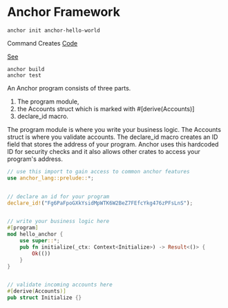 # Anchor Framework

```
anchor init anchor-hello-world
```

Command Creates [Code](../anchor-hello-world/programs/anchor-hello-world/src/lib.rs)

[See](https://youtu.be/SgpyL2coaPA?t=3081)

```
anchor build
anchor test
```

An Anchor program consists of three parts. 

1. The program module, 
2. the Accounts struct which is marked with #[derive(Accounts)]
3. declare_id macro. 

The program module is where you write your business logic. The Accounts struct is where you validate accounts. The declare_id macro creates an ID field that stores the address of your program. Anchor uses this hardcoded ID for security checks and it also allows other crates to access your program's address.

```rs
// use this import to gain access to common anchor features
use anchor_lang::prelude::*;


// declare an id for your program
declare_id!("Fg6PaFpoGXkYsidMpWTK6W2BeZ7FEfcYkg476zPFsLnS");


// write your business logic here
#[program]
mod hello_anchor {
    use super::*;
    pub fn initialize(_ctx: Context<Initialize>) -> Result<()> {
        Ok(())
    }
}


// validate incoming accounts here
#[derive(Accounts)]
pub struct Initialize {}
```


